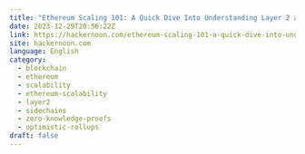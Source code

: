 ```yaml
---
title: "Ethereum Scaling 101: A Quick Dive Into Understanding Layer 2 and Sidechains"
date: 2023-12-29T20:56:22Z
link: https://hackernoon.com/ethereum-scaling-101-a-quick-dive-into-understanding-layer-2-and-sidechains?source=rss&utm_medium=RSS&utm_source=news.12bit.vn
site: hackernoon.com
language: English
category:
  - blockchain
  - ethereum
  - scalability
  - ethereum-scalability
  - layer2
  - sidechains
  - zero-knowledge-proofs
  - optimistic-rollups
draft: false
---
```

